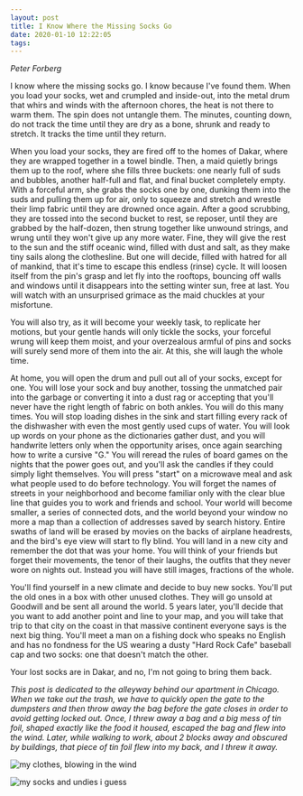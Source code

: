 ```yaml
---
layout: post
title: I Know Where the Missing Socks Go
date: 2020-01-10 12:22:05
tags:
---
```

*Peter Forberg*

I know where the missing socks go. I know because I've found them. When you load your socks, wet and crumpled and inside-out, into the metal drum that whirs and winds with the afternoon chores, the heat is not there to warm them. The spin does not untangle them. The minutes, counting down, do not track the time until they are dry as a bone, shrunk and ready to stretch. It tracks the time until they return.

When you load your socks, they are fired off to the homes of Dakar, where they are wrapped together in a towel bindle. Then, a maid quietly brings them up to the roof, where she fills three buckets: one nearly full of suds and bubbles, another half-full and flat, and final bucket completely empty. With a forceful arm, she grabs the socks one by one, dunking them into the suds and pulling them up for air, only to squeeze and stretch and wrestle their limp fabric until they are drowned once again. After a good scrubbing, they are tossed into the second bucket to rest, se reposer, until they are grabbed by the half-dozen, then strung together like unwound strings, and wrung until they won't give up any more water. Fine, they will give the rest to the sun and the stiff oceanic wind, filled with dust and salt, as they make tiny sails along the clothesline. But one will decide, filled with hatred for all of mankind, that it's time to escape this endless (rinse) cycle. It will loosen itself from the pin's grasp and let fly into the rooftops, bouncing off walls and windows until it disappears into the setting winter sun, free at last. You will watch with an unsurprised grimace as the maid chuckles at your misfortune.

You will also try, as it will become your weekly task, to replicate her motions, but your gentle hands will only tickle the socks, your forceful wrung will keep them moist, and your overzealous armful of pins and socks will surely send more of them into the air. At this, she will laugh the whole time.

At home, you will open the drum and pull out all of your socks, except for one. You will lose your sock and buy another, tossing the unmatched pair into the garbage or converting it into a dust rag or accepting that you'll never have the right length of fabric on both ankles. You will do this many times. You will stop loading dishes in the sink and start filling every rack of the dishwasher with even the most gently used cups of water. You will look up words on your phone as the dictionaries gather dust, and you will handwrite letters only when the opportunity arises, once again searching how to write a cursive "G." You will reread the rules of board games on the nights that the power goes out, and you'll ask the candles if they could simply light themselves. You will press "start" on a microwave meal and ask what people used to do before technology. You will forget the names of streets in your neighborhood and become familiar only with the clear blue line that guides you to work and friends and school. Your world will become smaller, a series of connected dots, and the world beyond your window no more a map than a collection of addresses saved by search history. Entire swaths of land will be erased by movies on the backs of airplane headrests, and the bird's eye view will start to fly blind. You will land in a new city and remember the dot that was your home. You will think of your friends but forget their movements, the tenor of their laughs, the outfits that they never wore on nights out. Instead you will have still images, fractions of the whole.

You'll find yourself in a new climate and decide to buy new socks. You'll put the old ones in a box with other unused clothes. They will go unsold at Goodwill and be sent all around the world. 5 years later, you'll decide that you want to add another point and line to your map, and you will take that trip to that city on the coast in that massive continent everyone says is the next big thing. You'll meet a man on a fishing dock who speaks no English and has no fondness for the US wearing a dusty "Hard Rock Cafe" baseball cap and two socks: one that doesn't match the other.

Your lost socks are in Dakar, and no, I'm not going to bring them back.

*This post is dedicated to the alleyway behind our apartment in Chicago. When we take out the trash, we have to quickly open the gate to the dumpsters and then throw away the bag before the gate closes in order to avoid getting locked out. Once, I threw away a bag and a big mess of tin foil, shaped exactly like the food it housed, escaped the bag and flew into the wind. Later, while walking to work, about 2 blocks away and obscured by buildings, that piece of tin foil flew into my back, and I threw it away.*

![my clothes, blowing in the wind](https://lh3.googleusercontent.com/1DW7wCihdfj0FTyEKJYUvbR8CQpdL9eq8xCeQXdZwHZgcLuNvkyifFqhzQzu-z3rz8llma2RKZ2hAP5MvwIKyAi6ve4VE-AIV0EBkkFLKfcmX4HNn3JS_BU_AOVz8E6qCyOE2zFtoKsbnU4eVvU5Kg8LEd_yqBhqEdB-RovjGkOa4WzdJwiiCvRgiCKv2X3o-ZlgrXonUFrbP4ZibAb0Tamxnc5U-KXOxAkK39iJuD4RGvdvW5Qaaa5nubfMAZgq3CujfCeTGAl56NiYlMcINbxeHVS72Lj89q6nS99e9jQYEvfWv94nl_-B7w1lo57S8RC5W9vamrwIDJefQGdGkQ0qIo8xMnUYkNPV63yGdtMPBHzHMfewVg7X4Re0GeUmi39ooVrixPCfxMys5FAnUSU4J4G1uFnmPuchYqmEQi6KmUz5RyoCuOVC_IwDo0Lp_jPwFYXaUxmPNmCPHSGmI7f5r4QeAgc-4Hqtr3t3_KQw8uuAHGkVc7w9_w9ipuFf022vHyUe0D1v8kCaBozTBcIY2vO1czN7H4Bxx_ejZXfBg7SJ-dwxFC54jmKRUz8i1Yc9RYWAf0tUGOuvqbuCwP7nX2ix8zIkd7LgecEtkk0nEgBkKde0WAu0WmpWtkpH4MRkjrZMCc4QhYwVMPp75m4et1iQtG5zyW7khF5lVEtD7hgnOXVjlWpCnGxm50TIF4jigUMJlNNGhF_Xx5W-76fI77tVsc1_J1wZbVPy5pFhHizb=w1157-h867-no "do you ever feel like a pair of underwear blowing in the wind")

![my socks and undies i guess](https://lh3.googleusercontent.com/iZNUAhCKRQOXHNkE09g2dKHt6eaS2NY8HXbMhydQqYnWIp3bAKO4iHPsiSpPz5Z4FbAlLI5d2W9hx2DAVfwnrvlv9HJZIYP8atFqX9Jv0LVx0L_vX5GmDkfWy4JPMHa3uK9Q82cFF7ks3hoE_6lRytjkkVJZfZB7OIuoXosP97LeRBWXVPi2ruirpqgJ0OVm7xSSXmBi-d6zW0vTe6i0MqOht0SYT8L3-F6NBkYSrOTeYHnUGUy2ODTC4R4AxMM1Dnty6IrB1P3C-_2oIYLbeTimmWlmHWvkPDWiA1rH4pbij2HPtgZ1Es4jgIfT3Y5d6JdSjsllVrbONxdfyAJWxKWxHzcjKb-ZQTUrKx2YktY33g7w_kyyws0aYXAGS1sUi4DdiCsOJkftRnHrO96r3M-ukZqir86yfY_1dFmCERw7Q63jX2ltCctgcQCZBt8QIruX8skoeVll9mhoVKjmYSdSoKVVbUS7DkiCovdepOtDZAjajQH5ko1GqkwmiAtGUQmfAuvM8owLurEna3w4fzeOiDf94z8JCpLVDyzeeZV3qzE_DMP_wGJ81TfZLTB3M6v-8R-Rw9ztZugLgbH6qmEZHz66gAdA6NXwwA-Ok8q5id9Klw-P0dcZo8iAkjW2ZjX_ZzvZaW8vOHWH_XzMZkdWD2fJzPfr3-0HXSpeY9tcnlaipdMHu2ycz4s_mKby3CkbAaA2hiFDr1TjgK2BVfdNusYHHoxJep9HavPrAx6UPhIO=w1157-h867-no "look upon ye mighty and despair")
